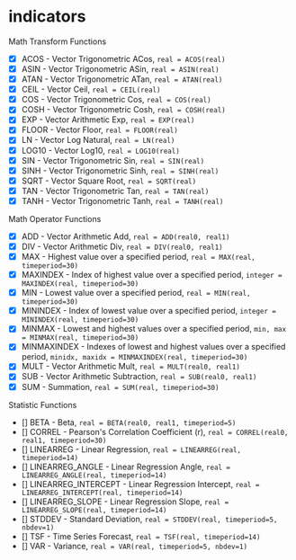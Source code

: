 # indicators

Math Transform Functions
- [x] ACOS - Vector Trigonometric ACos, `real = ACOS(real)`
- [x] ASIN - Vector Trigonometric ASin, `real = ASIN(real)`
- [x] ATAN - Vector Trigonometric ATan, `real = ATAN(real)`
- [x] CEIL - Vector Ceil, `real = CEIL(real)`
- [x] COS - Vector Trigonometric Cos, `real = COS(real)`
- [x] COSH - Vector Trigonometric Cosh, `real = COSH(real)`
- [x] EXP - Vector Arithmetic Exp, `real = EXP(real)`
- [x] FLOOR - Vector Floor, `real = FLOOR(real)`
- [x] LN - Vector Log Natural, `real = LN(real)`
- [x] LOG10 - Vector Log10, `real = LOG10(real)`
- [x] SIN - Vector Trigonometric Sin, `real = SIN(real)`
- [x] SINH - Vector Trigonometric Sinh, `real = SINH(real)`
- [x] SQRT - Vector Square Root, `real = SQRT(real)`
- [x] TAN - Vector Trigonometric Tan, `real = TAN(real)`
- [x] TANH - Vector Trigonometric Tanh, `real = TANH(real)`

Math Operator Functions
- [x] ADD - Vector Arithmetic Add, `real = ADD(real0, real1)`
- [x] DIV - Vector Arithmetic Div, `real = DIV(real0, real1)`
- [x] MAX - Highest value over a specified period, `real = MAX(real, timeperiod=30)`
- [x] MAXINDEX - Index of highest value over a specified period, `integer = MAXINDEX(real, timeperiod=30)`
- [x] MIN - Lowest value over a specified period, `real = MIN(real, timeperiod=30)`
- [x] MININDEX - Index of lowest value over a specified period, `integer = MININDEX(real, timeperiod=30)`
- [x] MINMAX - Lowest and highest values over a specified period, `min, max = MINMAX(real, timeperiod=30)`
- [x] MINMAXINDEX - Indexes of lowest and highest values over a specified period, `minidx, maxidx = MINMAXINDEX(real, timeperiod=30)`
- [x] MULT - Vector Arithmetic Mult, `real = MULT(real0, real1)`
- [x] SUB - Vector Arithmetic Subtraction, `real = SUB(real0, real1)`
- [x] SUM - Summation, `real = SUM(real, timeperiod=30)`

Statistic Functions
- [] BETA - Beta, `real = BETA(real0, real1, timeperiod=5)`
- [] CORREL - Pearson's Correlation Coefficient (r), `real = CORREL(real0, real1, timeperiod=30)`
- [] LINEARREG - Linear Regression, `real = LINEARREG(real, timeperiod=14)`
- [] LINEARREG_ANGLE - Linear Regression Angle, `real = LINEARREG_ANGLE(real, timeperiod=14)`
- [] LINEARREG_INTERCEPT - Linear Regression Intercept, `real = LINEARREG_INTERCEPT(real, timeperiod=14)`
- [] LINEARREG_SLOPE - Linear Regression Slope, `real = LINEARREG_SLOPE(real, timeperiod=14)`
- [] STDDEV - Standard Deviation, `real = STDDEV(real, timeperiod=5, nbdev=1)`
- [] TSF - Time Series Forecast, `real = TSF(real, timeperiod=14)`
- [] VAR - Variance, `real = VAR(real, timeperiod=5, nbdev=1)`